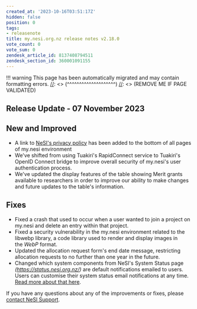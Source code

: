 ```yaml
---
created_at: '2023-10-16T03:51:17Z'
hidden: false
position: 0
tags:
- releasenote
title: my.nesi.org.nz release notes v2.18.0
vote_count: 0
vote_sum: 0
zendesk_article_id: 8137408794511
zendesk_section_id: 360001091155
---
```




[//]: <> (REMOVE ME IF PAGE VALIDATED)
[//]: <> (vvvvvvvvvvvvvvvvvvvv)
!!! warning
    This page has been automatically migrated and may contain formatting errors.
[//]: <> (^^^^^^^^^^^^^^^^^^^^)
[//]: <> (REMOVE ME IF PAGE VALIDATED)

## Release Update - 07 November 2023

## New and Improved

-   A link to [NeSI's privacy
policy](https://www.nesi.org.nz/about-us/security-privacy/privacy-policy)
has been added to the bottom of all pages of my.nesi environment
-   We've shifted from using Tuakiri's RapidConnect service to Tuakiri's
OpenID Connect bridge to improve overall security of my.nesi's user
authentication process.
-   We've updated the display features of the table showing Merit grants
available to researchers in order to improve our ability to make
changes and future updates to the table's information.

## Fixes

-   Fixed a crash that used to occur when a user wanted to join a
project on my.nesi and delete an entry within that project.
-   Fixed a security vulnerability in the my.nesi environment related to
the libwebp library, a code library used to render and display
images in the *WebP* format.
-   Updated the allocation request form's end date message, restricting
allocation requests to no further than one year in the future.
-   Changed which system components from NeSI's System Status page
*(<https://status.nesi.org.nz/>)* are default notifications emailed
to users. Users can customise their system status email
notifications at any time. [Read more about that
here](https://support.nesi.org.nz/hc/en-gb/articles/8202966997775).

If you have any questions about any of the improvements or fixes, please
[contact NeSI Support](mailto:support@nesi.org.nz).